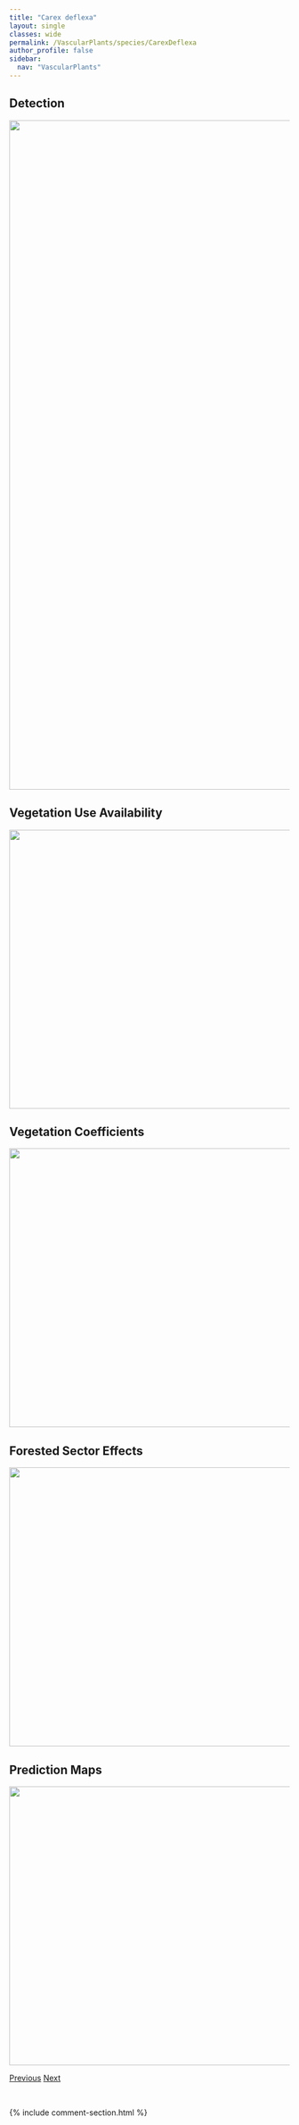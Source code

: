 ```yaml
---
title: "Carex deflexa"
layout: single
classes: wide
permalink: /VascularPlants/species/CarexDeflexa
author_profile: false
sidebar:
  nav: "VascularPlants"
---
```


<h2>Detection</h2>

<a href="https://drive.google.com/uc?export=view&id=1MT1u36ld5jAA17gKaYMnLDi3gYUdKQer">
<img src="https://drive.google.com/uc?export=view&id=1MT1u36ld5jAA17gKaYMnLDi3gYUdKQer" height = "1200" width = "800">
</a>


<h2>Vegetation Use Availability</h2>

<a href="https://drive.google.com/uc?export=view&id=1EpGoXE0JjkqcBTRYQbJSr5LTeGZ-eC2K">
<img src="https://drive.google.com/uc?export=view&id=1EpGoXE0JjkqcBTRYQbJSr5LTeGZ-eC2K" height = "500" width = "1000">
</a>


<h2>Vegetation Coefficients</h2>

<a href="https://drive.google.com/uc?export=view&id=1Hkj9UhwXFJYIyFYSVDerGMvFKY2WcEw2">
<img src="https://drive.google.com/uc?export=view&id=1Hkj9UhwXFJYIyFYSVDerGMvFKY2WcEw2" height = "500" width = "1000">
</a>


<h2>Forested Sector Effects</h2>

<a href="https://drive.google.com/uc?export=view&id=1LYl8-ZXeLP1R3JaeQ_3aExvJPZcRQNP2">
<img src="https://drive.google.com/uc?export=view&id=1LYl8-ZXeLP1R3JaeQ_3aExvJPZcRQNP2" height = "500" width = "1000">
</a>


<h2>Prediction Maps</h2>

<a href="https://drive.google.com/uc?export=view&id=1f2C9sFDbzuW_tP8WIPciN4wl6NspA7qz">
<img src="https://drive.google.com/uc?export=view&id=1f2C9sFDbzuW_tP8WIPciN4wl6NspA7qz" height = "500" width = "1000">
</a>


<a href="/DevelopmentWebsite/VascularPlants/species/CarexCrawfordii" class="pagination--pager" title="Carex crawfordii">Previous</a> <a href="/DevelopmentWebsite/VascularPlants/species/CarexDeweyana" class="pagination--pager" title="Carex deweyana">Next</a>

<p>&nbsp;</p>

{% include comment-section.html %}
